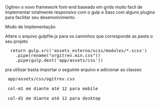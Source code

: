 Ogitrev o novo framework font-end baseado em grids muito facil de implementar totalmente responsivo com o gulp e Sass com alguns plugins para facilitar seu desenvolvimento.

Modo de Implementação

Altere o arquivo gulpfile.js para os caminhos que corresponde as pasta o seu projeto
<pre>
  return gulp.src('assets_externo/scss/modules/*.scss')
    .pipe(rename("orgitrev.min.css"))
    .pipe(gulp.dest('app/assets/css'))
</pre>

pra utilizar basta importar o seguinte arquivo e adicionar as classes
<pre>
 app/assets/css/ogitrev.css
 
 col-m1 em diante até 12 para mobile 
 
 col-d1 em diante até 12 para desktop
</pre>
